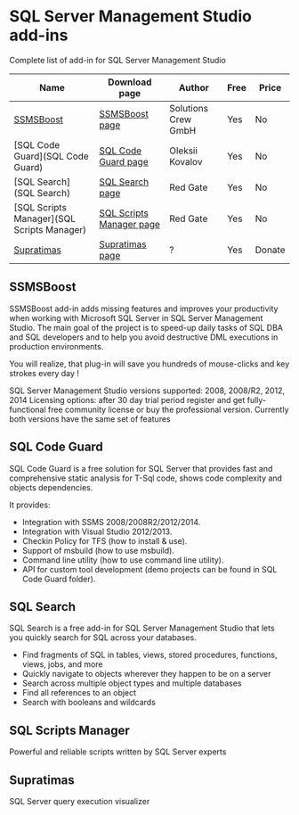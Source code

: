 # SQL Server Management Studio add-ins
Complete list of add-in for SQL Server Management Studio


| Name                                       | Download page              | Author              | Free | Price  |
|--------------------------------------------|----------------------------|---------------------|------|--------|
| [SSMSBoost](SSMSBoost)                     | [SSMSBoost page]           | Solutions Crew GmbH | Yes  | No     |
| [SQL Code Guard](SQL Code Guard)           | [SQL Code Guard page]      | Oleksii Kovalov     | Yes  | No     |
| [SQL Search](SQL Search)                   | [SQL Search page]          | Red Gate            | Yes  | No     |
| [SQL Scripts Manager](SQL Scripts Manager) | [SQL Scripts Manager page] | Red Gate            | Yes  | No     |
| [Supratimas](Supratimas)                   | [Supratimas page]          | ?                   | Yes  | Donate |


## SSMSBoost
SSMSBoost add-in adds missing features and improves your productivity when working with Microsoft SQL Server in SQL Server Management Studio. The main goal of the project is to speed-up daily tasks of SQL DBA and SQL developers and to help you avoid destructive DML executions in production environments.

You will realize, that plug-in will save you hundreds of mouse-clicks and key strokes every day !

SQL Server Management Studio versions supported: 2008, 2008/R2, 2012, 2014
Licensing options: after 30 day trial period register and get fully-functional free community license or buy the professional version. Currently both versions have the same set of features


## SQL Code Guard
SQL Code Guard is a free solution for SQL Server that provides fast and comprehensive static analysis for T-Sql code, shows code complexity and objects dependencies.

It provides:
 - Integration with SSMS 2008/2008R2/2012/2014.
 - Integration with Visual Studio 2012/2013.
 - Checkin Policy for TFS (how to install & use).
 - Support of msbuild (how to use msbuild).
 - Command line utility (how to use command line utility).
 - API for custom tool development (demo projects can be found in SQL Code Guard folder).


## SQL Search
SQL Search is a free add-in for SQL Server Management Studio that lets you quickly search for SQL across your databases.

- Find fragments of SQL in tables, views, stored procedures, functions, views, jobs, and more
- Quickly navigate to objects wherever they happen to be on a server
- Search across multiple object types and multiple databases
- Find all references to an object
- Search with booleans and wildcards


## SQL Scripts Manager
Powerful and reliable scripts written by SQL Server experts


## Supratimas
SQL Server query execution visualizer


[SSMSBoost page]:http://www.ssmsboost.com/
[SQL Code Guard page]:http://sqlcodeguard.com/
[SQL Search page]:http://www.red-gate.com/products/sql-development/sql-search/
[SQL Scripts Manager page]:http://www.red-gate.com/products/dba/sql-scripts-manager/
[Supratimas page]:http://www.supratimas.com/addin/buy.html
